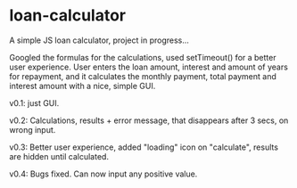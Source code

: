 # loan-calculator
A simple JS loan calculator, project in progress...

Googled the formulas for the calculations, used setTimeout() for a better user experience. User enters the loan amount, interest and amount of years for repayment, and it calculates the monthly payment, total payment and interest amount with a nice, simple GUI.

v0.1: just GUI.

v0.2: Calculations, results + error message, that disappears after 3 secs, on wrong input.

v0.3: Better user experience, added "loading" icon on "calculate", results are hidden until calculated.

v0.4: Bugs fixed. Can now input any positive value.
